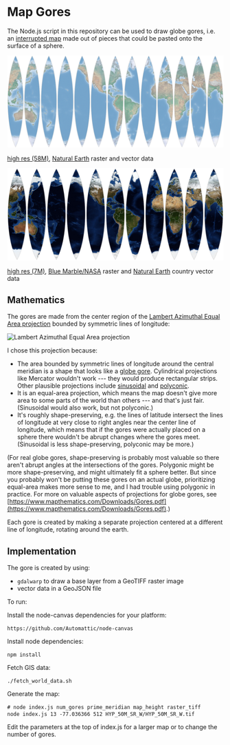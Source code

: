 Map Gores
=========

The Node.js script in this repository can be used to draw globe gores, i.e. an [interrupted map](http://www.progonos.com/furuti/MapProj/Normal/ProjInt/projInt.html) made out of pieces that could be pasted onto the surface of a sphere.

![Map Gores](output.png)
	
[high res (58M)](output_large.png), [Natural Earth](http://www.naturalearthdata.com/downloads/) raster and vector data

![Map Gores](output_blue.png)

[high res (7M)](output_blue_large.png), [Blue Marble/NASA](http://neo.sci.gsfc.nasa.gov/view.php?datasetId=BlueMarbleNG-TB) raster and [Natural Earth](http://www.naturalearthdata.com/downloads/) country vector data

Mathematics
-----------

The gores are made from the center region of the [Lambert Azimuthal Equal Area projection](https://en.wikipedia.org/wiki/Lambert_azimuthal_equal-area_projection) bounded by symmetric lines of longitude:

![Lambert Azimuthal Equal Area projection](https://upload.wikimedia.org/wikipedia/commons/thumb/2/2f/Lambert_azimuthal_equal-area_projection_SW.jpg/300px-Lambert_azimuthal_equal-area_projection_SW.jpg)

I chose this projection because:

* The area bounded by symmetric lines of longitude around the central meridian is a shape that looks like a [globe gore](https://en.wikipedia.org/wiki/Gore_%28segment%29). Cylindrical projections like Mercator wouldn't work --- they would produce rectangular strips. Other plausible projections include [sinusoidal](https://en.wikipedia.org/wiki/Sinusoidal_projection) and [polyconic](https://en.wikipedia.org/wiki/Polyconic_projection).
* It is an equal-area projection, which means the map doesn't give more area to some parts of the world than others --- and that's just fair. (Sinusoidal would also work, but not polyconic.)
* It's roughly shape-preserving, e.g. the lines of latitude intersect the lines of longitude at very close to right angles near the center line of longitude, which means that if the gores were actually placed on a sphere there wouldn't be abrupt changes where the gores meet. (Sinusoidal is less shape-preserving, polyconic may be more.)

(For real globe gores, shape-preserving is probably most valuable so there aren't abrupt angles at the intersections of the gores. Polygonic might be more shape-preserving, and might ultimately fit a sphere better. But since you probably won't be putting these gores on an actual globe, prioritizing equal-area makes more sense to me, and I had trouble using polygonic in practice. For more on valuable aspects of projections for globe gores, see [https://www.mapthematics.com/Downloads/Gores.pdf](https://www.mapthematics.com/Downloads/Gores.pdf).)

Each gore is created by making a separate projection centered at a different line of longitude, rotating around the earth.

Implementation
--------------

The gore is created by using:

* `gdalwarp` to draw a base layer from a GeoTIFF raster image
* vector data in a GeoJSON file

To run:

Install the node-canvas dependencies for your platform:

	https://github.com/Automattic/node-canvas

Install node dependencies:

	npm install

Fetch GIS data:

	./fetch_world_data.sh

Generate the map:

	# node index.js num_gores prime_meridian map_height raster_tiff
	node index.js 13 -77.036366 512 HYP_50M_SR_W/HYP_50M_SR_W.tif

Edit the parameters at the top of index.js for a larger map or to change the number of gores.

